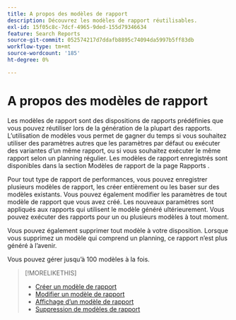 ```yaml
---
title: A propos des modèles de rapport
description: Découvrez les modèles de rapport réutilisables.
exl-id: 15f05c8c-7dcf-4965-9ded-155d79346634
feature: Search Reports
source-git-commit: 052574217d7ddafb8895c74094da5997b5ff83db
workflow-type: tm+mt
source-wordcount: '185'
ht-degree: 0%

---
```


# A propos des modèles de rapport

Les modèles de rapport sont des dispositions de rapports prédéfinies que vous pouvez réutiliser lors de la génération de la plupart des rapports. L’utilisation de modèles vous permet de gagner du temps si vous souhaitez utiliser des paramètres autres que les paramètres par défaut ou exécuter des variantes d’un même rapport, ou si vous souhaitez exécuter le même rapport selon un planning régulier. Les modèles de rapport enregistrés sont disponibles dans la section Modèles de rapport de la page Rapports .

Pour tout type de rapport de performances, vous pouvez enregistrer plusieurs modèles de rapport, les créer entièrement ou les baser sur des modèles existants. Vous pouvez également modifier les paramètres de tout modèle de rapport que vous avez créé. Les nouveaux paramètres sont appliqués aux rapports qui utilisent le modèle généré ultérieurement. Vous pouvez exécuter des rapports pour un ou plusieurs modèles à tout moment.

Vous pouvez également supprimer tout modèle à votre disposition. Lorsque vous supprimez un modèle qui comprend un planning, ce rapport n’est plus généré à l’avenir.

Vous pouvez gérer jusqu’à 100 modèles à la fois.

>[!MORELIKETHIS]
>
>* [Créer un modèle de rapport](template-create.md)
>* [Modifier un modèle de rapport](template-edit.md)
>* [Affichage d’un modèle de rapport](template-view.md)
>* [Suppression de modèles de rapport](template-delete.md)
